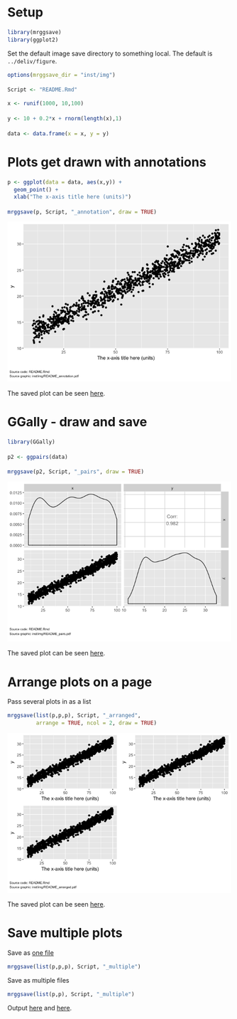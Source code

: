 
Setup
=====

``` r
library(mrggsave)
library(ggplot2)
```

Set the default image save directory to something local. The default is `../deliv/figure`.

``` r
options(mrggsave_dir = "inst/img")

Script <- "README.Rmd"
```

``` r
x <- runif(1000, 10,100)

y <- 10 + 0.2*x + rnorm(length(x),1)

data <- data.frame(x = x, y = y)
```

Plots get drawn with annotations
================================

``` r
p <- ggplot(data = data, aes(x,y)) + 
  geom_point() +
  xlab("The x-axis title here (units)")

mrggsave(p, Script, "_annotation", draw = TRUE)
```

![](inst/img/readme-unnamed-chunk-5-1.png)

The saved plot can be seen [here](inst/img/README_annotation.pdf).

GGally - draw and save
======================

``` r
library(GGally)

p2 <- ggpairs(data)

mrggsave(p2, Script, "_pairs", draw = TRUE)
```

![](inst/img/readme-unnamed-chunk-6-1.png)

The saved plot can be seen [here](inst/img/README_pairs.pdf).

Arrange plots on a page
=======================

Pass several plots in as a list

``` r
mrggsave(list(p,p,p), Script, "_arranged", 
         arrange = TRUE, ncol = 2, draw = TRUE)
```

![](inst/img/readme-unnamed-chunk-7-1.png)

The saved plot can be seen [here](inst/img/README_arranged.pdf).

Save multiple plots
===================

Save as [one file](inst/img/README_multiple.pdf)

``` r
mrggsave(list(p,p,p), Script, "_multiple")
```

Save as multiple files

``` r
mrggsave(list(p,p), Script, "_multiple")
```

Output [here](inst/img/README_multiple001.pdf) and [here](inst/img/README_multiple002.pdf).
